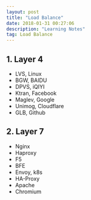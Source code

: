 ```yaml
---
layout: post
title: "Load Balance"
date: 2018-01-31 00:27:06 
description: "Learning Notes"
tag: Load Balance
---
```



## 1. Layer 4
- LVS, Linux
- BGW, BAIDU
- DPVS, iQIYI
- Ktran, Facebook
- Maglev, Google
- Unimog, Cloudflare
- GLB, Github

## 2. Layer 7
- Nginx
- Haproxy
- F5
- BFE
- Envoy, k8s
- HA-Proxy
- Apache
- Chromium
